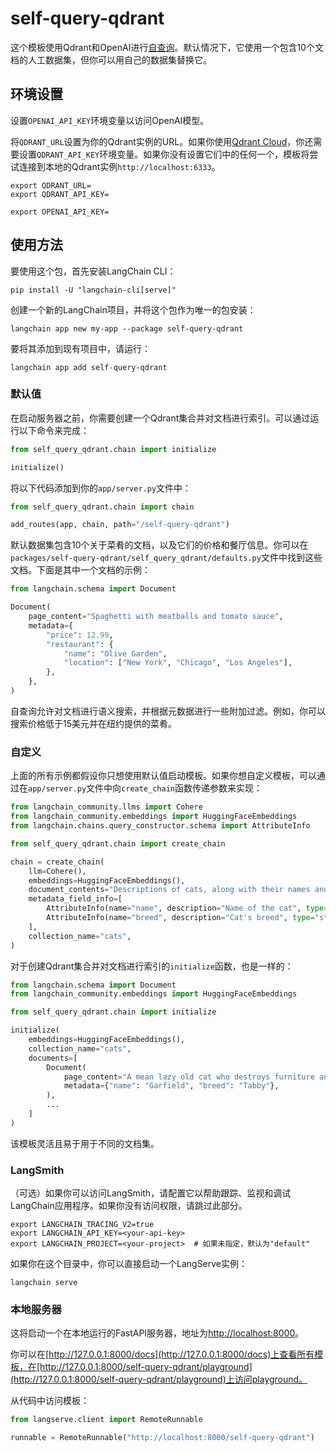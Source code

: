# self-query-qdrant

这个模板使用Qdrant和OpenAI进行[自查询](https://python.langchain.com/docs/modules/data_connection/retrievers/self_query/)。默认情况下，它使用一个包含10个文档的人工数据集，但你可以用自己的数据集替换它。

## 环境设置

设置`OPENAI_API_KEY`环境变量以访问OpenAI模型。

将`QDRANT_URL`设置为你的Qdrant实例的URL。如果你使用[Qdrant Cloud](https://cloud.qdrant.io)，你还需要设置`QDRANT_API_KEY`环境变量。如果你没有设置它们中的任何一个，模板将尝试连接到本地的Qdrant实例`http://localhost:6333`。

```shell
export QDRANT_URL=
export QDRANT_API_KEY=

export OPENAI_API_KEY=
```

## 使用方法

要使用这个包，首先安装LangChain CLI：

```shell
pip install -U "langchain-cli[serve]"
```

创建一个新的LangChain项目，并将这个包作为唯一的包安装：

```shell
langchain app new my-app --package self-query-qdrant
```

要将其添加到现有项目中，请运行：

```shell
langchain app add self-query-qdrant
```

### 默认值

在启动服务器之前，你需要创建一个Qdrant集合并对文档进行索引。可以通过运行以下命令来完成：

```python
from self_query_qdrant.chain import initialize

initialize()
```

将以下代码添加到你的`app/server.py`文件中：

```python
from self_query_qdrant.chain import chain

add_routes(app, chain, path="/self-query-qdrant")
```

默认数据集包含10个关于菜肴的文档，以及它们的价格和餐厅信息。你可以在`packages/self-query-qdrant/self_query_qdrant/defaults.py`文件中找到这些文档。下面是其中一个文档的示例：

```python
from langchain.schema import Document

Document(
    page_content="Spaghetti with meatballs and tomato sauce",
    metadata={
        "price": 12.99,
        "restaurant": {
            "name": "Olive Garden",
            "location": ["New York", "Chicago", "Los Angeles"],
        },
    },
)
```

自查询允许对文档进行语义搜索，并根据元数据进行一些附加过滤。例如，你可以搜索价格低于15美元并在纽约提供的菜肴。

### 自定义

上面的所有示例都假设你只想使用默认值启动模板。如果你想自定义模板，可以通过在`app/server.py`文件中向`create_chain`函数传递参数来实现：

```python
from langchain_community.llms import Cohere
from langchain_community.embeddings import HuggingFaceEmbeddings
from langchain.chains.query_constructor.schema import AttributeInfo

from self_query_qdrant.chain import create_chain

chain = create_chain(
    llm=Cohere(),
    embeddings=HuggingFaceEmbeddings(),
    document_contents="Descriptions of cats, along with their names and breeds.",
    metadata_field_info=[
        AttributeInfo(name="name", description="Name of the cat", type="string"),
        AttributeInfo(name="breed", description="Cat's breed", type="string"),
    ],
    collection_name="cats",
)
```

对于创建Qdrant集合并对文档进行索引的`initialize`函数，也是一样的：

```python
from langchain.schema import Document
from langchain_community.embeddings import HuggingFaceEmbeddings

from self_query_qdrant.chain import initialize

initialize(
    embeddings=HuggingFaceEmbeddings(),
    collection_name="cats",
    documents=[
        Document(
            page_content="A mean lazy old cat who destroys furniture and eats lasagna",
            metadata={"name": "Garfield", "breed": "Tabby"},
        ),
        ...
    ]
)
```

该模板灵活且易于用于不同的文档集。

### LangSmith

（可选）如果你可以访问LangSmith，请配置它以帮助跟踪、监视和调试LangChain应用程序。如果你没有访问权限，请跳过此部分。

```shell
export LANGCHAIN_TRACING_V2=true
export LANGCHAIN_API_KEY=<your-api-key>
export LANGCHAIN_PROJECT=<your-project>  # 如果未指定，默认为"default"
```

如果你在这个目录中，你可以直接启动一个LangServe实例：

```shell
langchain serve
```

### 本地服务器

这将启动一个在本地运行的FastAPI服务器，地址为[http://localhost:8000](http://localhost:8000)。

你可以在[http://127.0.0.1:8000/docs](http://127.0.0.1:8000/docs)上查看所有模板，在[http://127.0.0.1:8000/self-query-qdrant/playground](http://127.0.0.1:8000/self-query-qdrant/playground)上访问playground。

从代码中访问模板：

```python
from langserve.client import RemoteRunnable

runnable = RemoteRunnable("http://localhost:8000/self-query-qdrant")
```
